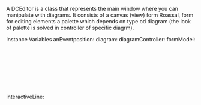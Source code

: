 A DCEditor is a class that represents the main window where you can manipulate with diagrams.
It consists of a  canvas (view) form Roassal, form for editing elements a palette which depends on type od diagram (the look of palette is solved in controller of specific diagrm).

Instance Variables
	anEventposition:		<Object>
	diagram:		<Object>
	diagramController:		<Object>
	formModel:		<Object>
	interactiveLine:		<Object>
	paletteModel:		<Object>
	roassalModel:		<Object>
	roassalView:		<Object>
	selectedElement:		<Object>
	selectedItem:		<Object>
	selectedItemType:		<Object>
	statusModel:		<Object>
	textEditorModel:		<Object>

anEventposition
	- xxxxx

diagram
	- xxxxx

diagramController
	- xxxxx

formModel
	- xxxxx

interactiveLine
	- xxxxx

paletteModel
	- xxxxx

roassalModel
	- xxxxx

roassalView
	- xxxxx

selectedElement
	- xxxxx

selectedItem
	- xxxxx

selectedItemType
	- xxxxx

statusModel
	- xxxxx

textEditorModel
	- xxxxx
